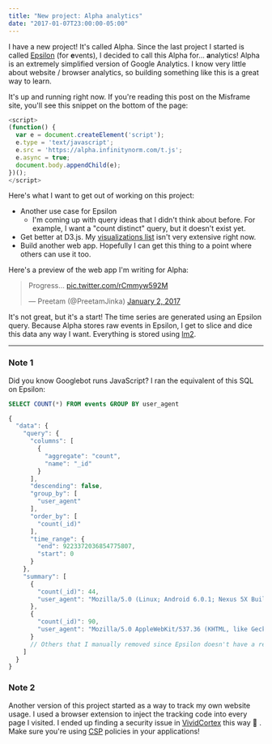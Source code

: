 ```yaml
---
title: "New project: Alpha analytics"
date: "2017-01-07T23:00:00-05:00"
---
```


I have a new project! It's called Alpha. Since the last project I started is called
[Epsilon](/2016/11/05/epsilon/) (for <strong>e</strong>vents), I decided to call this Alpha for...
<strong>a</strong>nalytics! Alpha is an extremely simplified version of Google Analytics. I know
very little about website / browser analytics, so building something like this is a great way to
learn.

It's up and running right now. If you're reading this post on the Misframe site, you'll see this
snippet on the bottom of the page:

```js
<script>
(function() {
  var e = document.createElement('script');
  e.type = 'text/javascript';
  e.src = 'https://alpha.infinitynorm.com/t.js';
  e.async = true;
  document.body.appendChild(e);
})();
</script>
```

Here's what I want to get out of working on this project:

- Another use case for Epsilon
	- I'm coming up with query ideas that I didn't think about before. For example, I want a
	  "count distinct" query, but it doesn't exist yet.
- Get better at D3.js. My [visualizations list](https://preetam.github.io/d3-visualizations/) isn't
  very extensive right now.
- Build another web app. Hopefully I can get this thing to a point where others can use it too.

Here's a preview of the web app I'm writing for Alpha:

<blockquote class="twitter-tweet" data-lang="en"><p lang="en" dir="ltr">Progress... <a href="https://t.co/rCmmyw592M">pic.twitter.com/rCmmyw592M</a></p>&mdash; Preetam (@PreetamJinka) <a href="https://twitter.com/PreetamJinka/status/815981434942918658">January 2, 2017</a></blockquote>
<script async src="//platform.twitter.com/widgets.js" charset="utf-8"></script>

It's not great, but it's a start! The time series are generated using an Epsilon query. Because
Alpha stores raw events in Epsilon, I get to slice and dice this data any way I want. Everything
is stored using [lm2](https://github.com/Preetam/lm2).

---

### Note 1

Did you know Googlebot runs JavaScript? I ran the equivalent of this SQL on Epsilon:

```sql
SELECT COUNT(*) FROM events GROUP BY user_agent
```

```js
{
  "data": {
    "query": {
      "columns": [
        {
          "aggregate": "count",
          "name": "_id"
        }
      ],
      "descending": false,
      "group_by": [
        "user_agent"
      ],
      "order_by": [
        "count(_id)"
      ],
      "time_range": {
        "end": 9223372036854775807,
        "start": 0
      }
    },
    "summary": [
      {
        "count(_id)": 44,
        "user_agent": "Mozilla/5.0 (Linux; Android 6.0.1; Nexus 5X Build/MMB29P) AppleWebKit/537.36 (KHTML, like Gecko) Chrome/41.0.2272.96 Mobile Safari/537.36 (compatible; Googlebot/2.1; +http://www.google.com/bot.html)"
      },
      {
        "count(_id)": 90,
        "user_agent": "Mozilla/5.0 AppleWebKit/537.36 (KHTML, like Gecko; compatible; Googlebot/2.1; +http://www.google.com/bot.html) Safari/537.36"
      }
	  // Others that I manually removed since Epsilon doesn't have a regexp filter yet :).
    ]
  }
}
```

### Note 2

Another version of this project started as a way to track my own website usage. I used a browser
extension to inject the tracking code into every page I visited. I ended up finding a security
issue in [VividCortex](https://www.vividcortex.com/) this way 😬 . Make sure you're using
[CSP](https://developer.mozilla.org/en-US/docs/Web/HTTP/CSP) policies in your applications!
